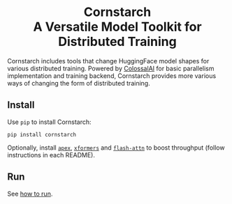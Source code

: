 <h1 align="center">Cornstarch<br>
A Versatile Model Toolkit for Distributed Training</h1>

Cornstarch includes tools that change HuggingFace model shapes for various distributed training.
Powered by [ColossalAI](https://colossalai.org/) for basic parallelism implementation and training backend, Cornstarch provides more various ways of changing the form of distributed training.

## Install

Use `pip` to install Cornstarch:
```
pip install cornstarch
```

Optionally, install [`apex`](https://github.com/nvidia/apex), [`xformers`](https://github.com/facebookresearch/xformers) and [`flash-attn`](https://github.com/Dao-AILab/flash-attention) to boost throughput (follow instructions in each README).

## Run

See [how to run](examples/README.md).